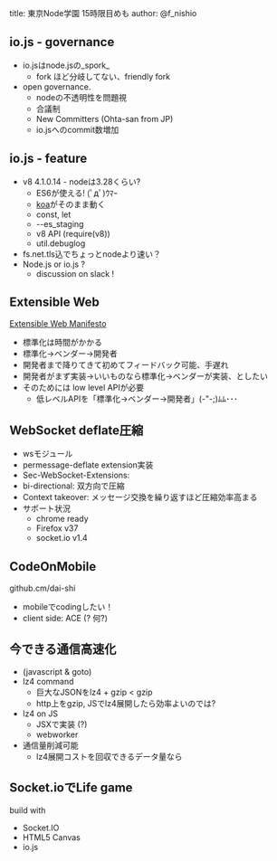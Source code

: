 title: 東京Node学園 15時限目めも
author: @f_nishio


## io.js - governance

- io.jsはnode.jsの_spork_
    - fork ほど分岐してない、friendly fork
- open governance.
    - nodeの不透明性を問題視
    - 合議制
    - New Committers (Ohta-san from JP)
    - io.jsへのcommit数増加

## io.js - feature

- v8 4.1.0.14 - nodeは3.28くらい?
    - ES6が使える! (ﾟдﾟ)ｳﾏｰ
    - [koa](http://koajs.com/)がそのまま動く
    - const, let
    - --es_staging
    - v8 API (require(v8))
    - util.debuglog
- fs.net.tls込でちょっとnodeより速い？
- Node.js or io.js ?
    - discussion on slack !


## Extensible Web
[Extensible Web Manifesto](https://extensiblewebmanifesto.org/ja/)

- 標準化は時間がかかる
- 標準化→ベンダー→開発者
- 開発者まで降りてきて初めてフィードバック可能、手遅れ
- 開発者がまず実装→いいものなら標準化→ベンダーが実装、としたい
- そのためには low level APIが必要
    - 低レベルAPIを「標準化→ベンダー→開発者」(-"-;)ﾑﾑ･･･


## WebSocket deflate圧縮

- wsモジュール
- permessage-deflate extension実装
- Sec-WebSocket-Extensions:
- bi-directional: 双方向で圧縮
- Context takeover: メッセージ交換を繰り返すほど圧縮効率高まる
- サポート状況
  - chrome ready
  - Firefox v37
  - socket.io v1.4

## CodeOnMobile

github.cm/dai-shi

- mobileでcodingしたい！
- client side: ACE (? 何?)

## 今できる通信高速化

- (javascript & goto)
- lz4 command
    - 巨大なJSONをlz4 + gzip < gzip
    - http上をgzip, JSでlz4展開したら効率よいのでは?
- lz4 on JS
    - JSXで実装 (?)
    - webworker
- 通信量削減可能
    - lz4展開コストを回収できるデータ量なら

## Socket.ioでLife game

build with

- Socket.IO
- HTML5 Canvas
- io.js
